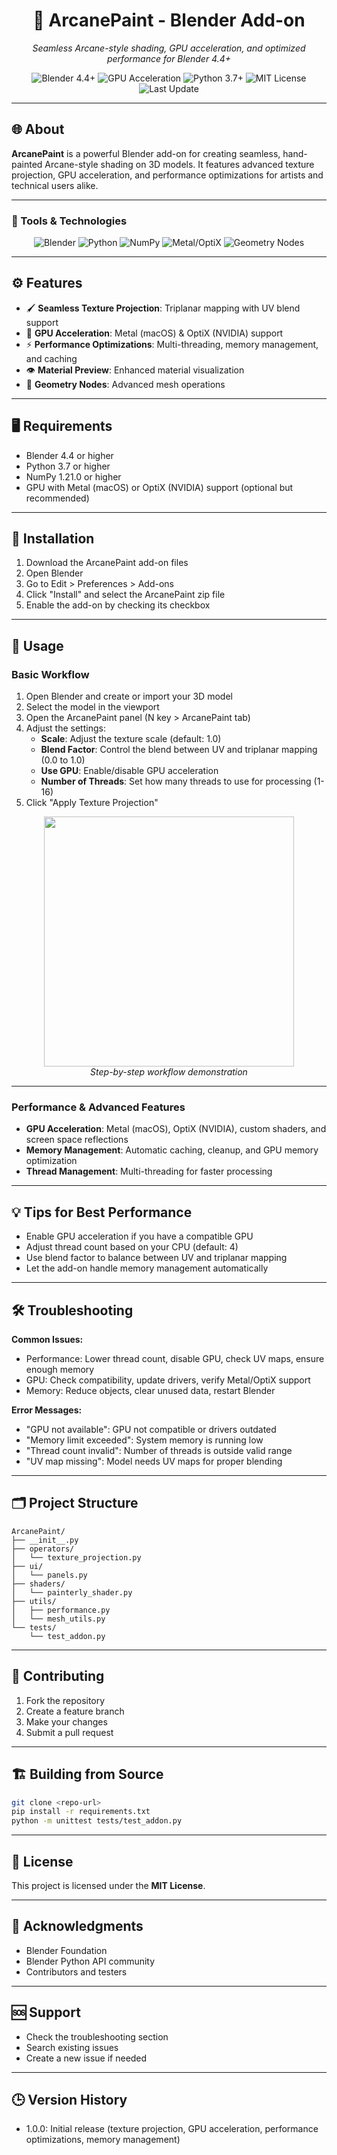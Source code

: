 <p align="center">
  <h1 align="center">🎨 ArcanePaint - Blender Add-on</h1>
  <p align="center"><em>Seamless Arcane-style shading, GPU acceleration, and optimized performance for Blender 4.4+</em></p>

  <p align="center">
    <img src="https://img.shields.io/badge/blender-4.4%2B-orange" alt="Blender 4.4+"/>
    <img src="https://img.shields.io/badge/gpu-acceleration-blue" alt="GPU Acceleration"/>
    <img src="https://img.shields.io/badge/python-3.7%2B-yellow" alt="Python 3.7+"/>
    <img src="https://img.shields.io/badge/license-MIT-green" alt="MIT License"/>
    <img src="https://img.shields.io/badge/last%20update-2024-blue" alt="Last Update"/>
  </p>
</p>

---

## 🌐 About

**ArcanePaint** is a powerful Blender add-on for creating seamless, hand-painted Arcane-style shading on 3D models. It features advanced texture projection, GPU acceleration, and performance optimizations for artists and technical users alike.

---

### 🧰 Tools & Technologies

<p align="center">
  <img src="https://img.shields.io/badge/Blender-4.4%2B-orange?logo=blender&logoColor=white" alt="Blender"/>
  <img src="https://img.shields.io/badge/Python-3.7%2B-yellow?logo=python&logoColor=white" alt="Python"/>
  <img src="https://img.shields.io/badge/NumPy-1.21%2B-blue?logo=numpy&logoColor=white" alt="NumPy"/>
  <img src="https://img.shields.io/badge/Metal/OptiX-GPU-blue" alt="Metal/OptiX"/>
  <img src="https://img.shields.io/badge/Geometry%20Nodes-advanced-lightgrey" alt="Geometry Nodes"/>
</p>

---

## ⚙️ Features

- 🖌️ **Seamless Texture Projection**: Triplanar mapping with UV blend support
- 🚀 **GPU Acceleration**: Metal (macOS) & OptiX (NVIDIA) support
- ⚡ **Performance Optimizations**: Multi-threading, memory management, and caching
- 👁️ **Material Preview**: Enhanced material visualization
- 🧩 **Geometry Nodes**: Advanced mesh operations

---

## 🖥️ Requirements

- Blender 4.4 or higher
- Python 3.7 or higher
- NumPy 1.21.0 or higher
- GPU with Metal (macOS) or OptiX (NVIDIA) support (optional but recommended)

---

## 🚀 Installation

1. Download the ArcanePaint add-on files
2. Open Blender
3. Go to Edit > Preferences > Add-ons
4. Click "Install" and select the ArcanePaint zip file
5. Enable the add-on by checking its checkbox

---

## 📝 Usage

### Basic Workflow

1. Open Blender and create or import your 3D model
2. Select the model in the viewport
3. Open the ArcanePaint panel (N key > ArcanePaint tab)
4. Adjust the settings:
   - **Scale**: Adjust the texture scale (default: 1.0)
   - **Blend Factor**: Control the blend between UV and triplanar mapping (0.0 to 1.0)
   - **Use GPU**: Enable/disable GPU acceleration
   - **Number of Threads**: Set how many threads to use for processing (1-16)
5. Click "Apply Texture Projection"

<!-- Replace with your actual workflow GIF if available -->
<p align="center">
  <img src="docs/images/workflow.gif" width="400"/>
  <br><em>Step-by-step workflow demonstration</em>
</p>

---

### Performance & Advanced Features

- **GPU Acceleration**: Metal (macOS), OptiX (NVIDIA), custom shaders, and screen space reflections
- **Memory Management**: Automatic caching, cleanup, and GPU memory optimization
- **Thread Management**: Multi-threading for faster processing

---

## 💡 Tips for Best Performance

- Enable GPU acceleration if you have a compatible GPU
- Adjust thread count based on your CPU (default: 4)
- Use blend factor to balance between UV and triplanar mapping
- Let the add-on handle memory management automatically

---

## 🛠️ Troubleshooting

**Common Issues:**
- Performance: Lower thread count, disable GPU, check UV maps, ensure enough memory
- GPU: Check compatibility, update drivers, verify Metal/OptiX support
- Memory: Reduce objects, clear unused data, restart Blender

**Error Messages:**
- "GPU not available": GPU not compatible or drivers outdated
- "Memory limit exceeded": System memory is running low
- "Thread count invalid": Number of threads is outside valid range
- "UV map missing": Model needs UV maps for proper blending

---

## 🗂️ Project Structure

```
ArcanePaint/
├── __init__.py
├── operators/
│   └── texture_projection.py
├── ui/
│   └── panels.py
├── shaders/
│   └── painterly_shader.py
├── utils/
│   ├── performance.py
│   └── mesh_utils.py
└── tests/
    └── test_addon.py
```

---

## 🤝 Contributing

1. Fork the repository
2. Create a feature branch
3. Make your changes
4. Submit a pull request

---

## 🏗️ Building from Source

```bash
git clone <repo-url>
pip install -r requirements.txt
python -m unittest tests/test_addon.py
```

---

## 📄 License

This project is licensed under the **MIT License**.

---

## 🙏 Acknowledgments

- Blender Foundation
- Blender Python API community
- Contributors and testers

---

## 🆘 Support

- Check the troubleshooting section
- Search existing issues
- Create a new issue if needed

---

## 🕒 Version History

- 1.0.0: Initial release (texture projection, GPU acceleration, performance optimizations, memory management)
